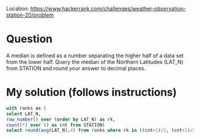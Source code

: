 Location: https://www.hackerrank.com/challenges/weather-observation-station-20/problem
# Question
A median is defined as a number separating the higher half of a data set from the lower half. Query the median of the Northern Latitudes (LAT_N) from STATION and round your answer to  decimal places.


# My solution (follows instructions)
```sql
with ranks as (
select LAT_N,
row_number() over (order by LAT_N) as rk,
count(*) over () as cnt from STATION)
select round(avg(LAT_N),4) from ranks where rk in ((cnt+1)/2, (cnt+2)/2)
```
